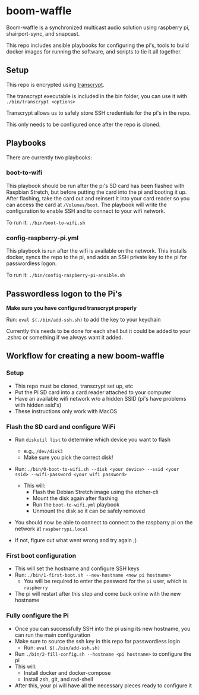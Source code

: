# boom-waffle

Boom-waffle is a synchronized multicast audio solution using raspberry pi,
shairport-sync, and snapcast.

This repo includes ansible playbooks for configuring the pi's, tools to build
docker images for running the software, and scripts to tie it all together.

## Setup

This repo is encrypted using [transcrypt](https://github.com/elasticdog/transcrypt).

The transcrypt executable is included in the bin folder, you can use it with `./bin/transcrypt <options>`

Transcrypt allows us to safely store SSH credentials for the pi's in the repo.

This only needs to be configured once after the repo is cloned.

## Playbooks

There are currently two playbooks:

### boot-to-wifi

This playbook should be run after the pi's SD card has been flashed with Raspbian Stretch,
but before putting the card into the pi and booting it up.  After flashing,
take the card out and reinsert it into your card reader so you can access the
card at `/Volumes/boot`.  The playbook will write the configuration to enable SSH
and to connect to your wifi network.

To run it: `./bin/boot-to-wifi.sh`

### config-raspberry-pi.yml

This playbook is run after the wifi is available on the network.  This installs
docker, syncs the repo to the pi, and adds an SSH private key to the pi for
passwordless logon.

To run it: `./bin/config-raspberry-pi-ansible.sh`

## Passwordless logon to the Pi's

**Make sure you have configured transcrypt properly**

Run: `eval $(./bin/add-ssh.sh)` to add the key to your keychain

Currently this needs to be done for each shell but it could be added to your
.zshrc or something if we always want it added.

## Workflow for creating a new boom-waffle

### Setup

- This repo must be cloned, transcrypt set up, etc
- Put the Pi SD card into a card reader attached to your computer
- Have an available wifi network w/o a hidden SSID (pi's have problems with hidden ssid's)
- These instructions only work with MacOS

### Flash the SD card and configure WiFi

- Run `diskutil list` to determine which device you want to flash
  - e.g., `/dev/disk3`
  - Make sure you pick the correct disk!
- Run: `./bin/0-boot-to-wifi.sh --disk <your device> --ssid <your ssid> --wifi-password <your wifi password>` 
  - This will: 
    - Flash the Debian Stretch image using the etcher-cli
    - Mount the disk again after flashing
    - Run the `boot-to-wifi.yml` playbook
    - Unmount the disk so it can be safely removed

- You should now be able to connect to connect to the raspbarry pi on the network at `raspberrypi.local`
- If not, figure out what went wrong and try again ;)

### First boot configuration

- This will set the hostname and configure SSH keys
- Run: `./bin/1-first-boot.sh --new-hostname <new pi hostname>`
  - You will be required to enter the password for the `pi` user, which is `raspberry`
- The pi will restart after this step and come back online with the new hostname

### Fully configure the Pi

- Once you can successfully SSH into the pi using its new hostname, you can run the main configuration
- Make sure to source the ssh key in this repo for passwordless login
  - Run: `eval $(./bin/add-ssh.sh)`
- Run `./bin/2-fill-config.sh --hostname <pi hostname>` to configure the pi
- This will:
  - Install docker and docker-compose
  - Install zsh, git, and rad-shell
- After this, your pi will have all the necessary pieces ready to configure it

